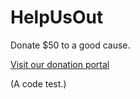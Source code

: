 # HelpUsOut

Donate $50 to a good cause.

[Visit our donation portal](https://makkiah.github.io/HelpUsOut/)

(A code test.)
